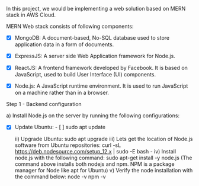 In this project, we would be implementing a web solution based on MERN stack in AWS Cloud.

MERN Web stack consists of following components:

- [x]	MongoDB: A document-based, No-SQL database used to store application data in a form of documents.
- [x]	ExpressJS: A server side Web Application framework for Node.js.
- [x]	ReactJS: A frontend framework developed by Facebook. It is based on JavaScript, used to build User Interface (UI) components.
- [x]	Node.js: A JavaScript runtime environment. It is used to run JavaScript on a machine rather than in a browser.


Step 1 - Backend configuration

a) Install Node.js on the server by running the following configurations:
	
- [x]	Update Ubuntu:
		- [ ]  sudo apt update

	ii)	Upgrade Ubuntu:
		sudo apt upgrade
	iii)	Lets get the location of Node.js software from Ubuntu repositories:
		curl -sL https://deb.nodesource.com/setup_12.x | sudo -E bash -
	iv)	Install node.js with the following command:
		sudo apt-get install -y node.js 
		(The command above installs both nodejs and npm. NPM is a package manager for Node like apt for Ubuntu)
	v)	Verify the node installation with the command below:
		node -v
		npm -v
